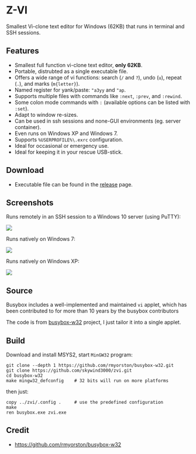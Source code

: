 # Z-VI

Smallest Vi-clone text editor for Windows (62KB) that runs in terminal and SSH sessions.

## Features

- Smallest full function vi-clone text editor, **only 62KB**.
- Portable, distrubted as a single executable file.
- Offers a wide range of vi functions: search (`/` and `?`), undo (`u`), repeat (`.`), and marks (`m{letter}`).
- Named register for yank/paste: `"a3yy` and `"ap`.
- Supports multiple files with commands like `:next`, `:prev`, and `:rewind`.
- Some colon mode commands with `:` (available options can be listed with `:set`).
- Adapt to window re-sizes.
- Can be used in ssh sessions and none-GUI environments (eg. server container).
- Even runs on Windows XP and Windows 7.
- Supports `%USERPROFILE%\.exrc` configuration.
- Ideal for occasional or emergency use.
- Ideal for keeping it in your rescue USB-stick.


## Download

- Executable file can be found in the [release](https://github.com/skywind3000/zvi/releases) page.

## Screenshots

Runs remotely in an SSH session to a Windows 10 server (using PuTTY):

![](https://skywind3000.github.io/images/p/zvi/zvi_ssh.png)

Runs natively on Windows 7:

![](https://skywind3000.github.io/images/p/zvi/zvi_win7.png)

Runs natively on Windows XP:

![](https://skywind3000.github.io/images/p/zvi/zvi_xp.png)


## Source

Busybox includes a well-implemented and maintained `vi` applet, which has been contributed to for more than 10 years by the busybox contributors

The code is from [busybox-w32](https://github.com/rmyorston/busybox-w32) project, I just tailor it into a single applet.

## Build

Download and install MSYS2, start `MinGW32` program:

```
git clone --depth 1 https://github.com/rmyorston/busybox-w32.git
git clone https://github.com/skywind3000/zvi.git
cd busybox-w32
make mingw32_defconfig    # 32 bits will run on more platforms
```

then just:

```
copy ../zvi/.config .     # use the predefined configuration
make
ren busybox.exe zvi.exe
```

## Credit

- https://github.com/rmyorston/busybox-w32


